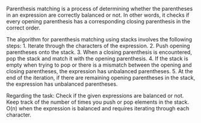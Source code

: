 
  
Parenthesis matching is a process of determining whether the parentheses in an expression are correctly balanced or not. In other words, it checks if every opening parenthesis has a corresponding closing parenthesis in the correct order.

The algorithm for parenthesis matching using stacks involves the following steps:
	1. Iterate through the characters of the expression.
	2. Push opening parentheses onto the stack.
	3. When a closing parenthesis is encountered, pop the stack and match it with the opening parenthesis.
	4. If the stack is empty when trying to pop or there is a mismatch between the opening and closing parentheses, the expression has unbalanced parentheses.
	5. At the end of the iteration, if there are remaining opening parentheses in the stack, the expression has unbalanced parentheses.

Regarding the task:
	Check if the given expressions are balanced or not.
	Keep track of the number of times you push or pop elements in the stack.
	O(n) when the expression is balanced and requires iterating through each character.








